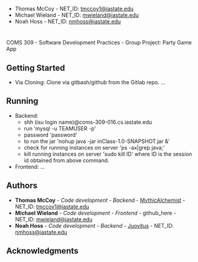 * Thomas McCoy - NET_ID: tmccoy1@iastate.edu
* Michael Wieland - NET_ID: mwieland@iastate.edu
* Noah Hoss - NET_ID: nmhoss@iastate.edu

#  

COMS 309 - Software Development Practices - Group Project: Party Game App

## Getting Started

* Via Cloning: Clone via gitbash/github from the Gitlab repo. 
...
## Running
* Backend: 
    - shh (isu login name)@coms-309-016.cs.iastate.edu
    - run 'mysql -u TEAMUSER -p'
    - password 'password'
    - to run the jar 'nohup java -jar inClass-1.0-SNAPSHOT.jar &'
    - check for running instances on server 'ps -ax|grep java;'
    - kill running instances on server 'sudo kill ID' where ID is the session id obtained from above command.
* Frontend:
...
## Authors

* **Thomas McCoy** - *Code development - Backend* - [MythicAlchemist](https://github.com/MythicAlchemist) - NET_ID: tmccoy1@iastate.edu
* **Michael Wieland** - *Code development - Frontend* - github_here - NET_ID: mwieland@iastate.edu
* **Noah Hoss** - *Code development - Backend* - [Juovitus](https://github.com/Juovitus) - NET_ID: nmhoss@iastate.edu

## Acknowledgments


